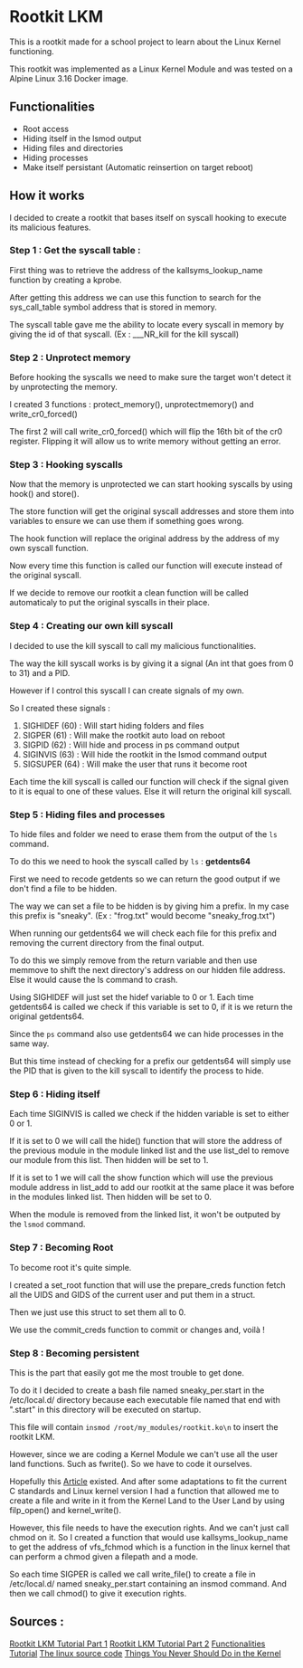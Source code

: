 # Rootkit LKM

This is a rootkit made for a school project to learn about the Linux Kernel functioning.

This rootkit was implemented as a Linux Kernel Module and was tested on a Alpine Linux 3.16 Docker image.

## Functionalities

- Root access
- Hiding itself in the lsmod output
- Hiding files and directories
- Hiding processes
- Make itself persistant (Automatic reinsertion on target reboot)

## How it works 

I decided to create a rootkit that bases itself on syscall hooking to execute its malicious features.

### Step 1 : Get the syscall table :

First thing was to retrieve the address of the kallsyms_lookup_name function by creating a kprobe. 

After getting this address we can use this function to search for the sys_call_table symbol address that is stored in memory. 

The syscall table gave me the ability to locate every syscall in memory by giving the id of that syscall. (Ex : \__\_NR_kill for the kill syscall)

### Step 2 : Unprotect memory

Before hooking the syscalls we need to make sure the target won't detect it by unprotecting the memory.

I created 3 functions : protect_memory(), unprotectmemory() and write_cr0_forced()

The first 2 will call write_cr0_forced() which will flip the 16th bit of the cr0 register. Flipping it will allow us to write memory without getting an error. 

### Step 3 : Hooking syscalls

Now that the memory is unprotected we can start hooking syscalls by using hook() and store().

The store function will get the original syscall addresses and store them into variables to ensure we can use them if something goes wrong.

The hook function will replace the original address by the address of my own syscall function.

Now every time this function is called our function will execute instead of the original syscall.

If we decide to remove our rootkit a clean function will be called automaticaly to put the original syscalls in their place.

### Step 4 : Creating our own kill syscall

I decided to use the kill syscall to call my malicious functionalities.

The way the kill syscall works is by giving it a signal (An int that goes from 0 to 31) and a PID.

However if I control this syscall I can create signals of my own. 

So I created these signals : 

1. SIGHIDEF (60) : Will start hiding folders and files
2. SIGPER (61) : Will make the rootkit auto load on reboot
3. SIGPID (62) : Will hide and process in ps command output
4. SIGINVIS (63) : Will hide the rootkit in the lsmod command output
5. SIGSUPER (64) : Will make the user that runs it become root

Each time the kill syscall is called our function will check if the signal given to it is equal to one of these values. Else it will return the original kill syscall.

### Step 5 : Hiding files and processes

To hide files and folder we need to erase them from the output of the `ls` command.

To do this we need to hook the syscall called by `ls` : **getdents64**

First we need to recode getdents so we can return the good output if we don't find a file to be hidden.

The way we can set a file to be hidden is by giving him a prefix. In my case this prefix is "sneaky". (Ex : "frog.txt" would become "sneaky_frog.txt")

When running our getdents64 we will check each file for this prefix and removing the current directory from the final output. 

To do this we simply remove from the return variable and then use memmove to shift the next directory's address on our hidden file address. Else it would cause the ls command to crash.

Using SIGHIDEF will just set the hidef variable to 0 or 1. Each time getdents64 is called we check if this variable is set to 0, if it is we return the original getdents64.

Since the `ps` command also use getdents64 we can hide processes in the same way. 

But this time instead of checking for a prefix our getdents64 will simply use the PID that is given to the kill syscall to identify the process to hide.

### Step 6 : Hiding itself

Each time SIGINVIS is called we check if the hidden variable is set to either 0 or 1. 

If it is set to 0 we will call the hide() function that will store the address of the previous module in the module linked list and the use list_del to remove our module from this list. Then hidden will be set to 1. 

If it is set to 1 we will call the show function which will use the previous module address in list_add to add our rootkit at the same place it was before in the modules linked list. Then hidden will be set to 0.

When the module is removed from the linked list, it won't be outputed by the `lsmod` command.

### Step 7 : Becoming Root

To become root it's quite simple. 

I created a set_root function that will use the prepare_creds function fetch all the UIDS and GIDS of the current user and put them in a struct. 

Then we just use this struct to set them all to 0. 

We use the commit_creds function to commit or changes and, voilà !

### Step 8 : Becoming persistent

This is the part that easily got me the most trouble to get done.

To do it I decided to create a bash file named sneaky_per.start in the /etc/local.d/ directory because each executable file named that end with ".start" in this directory will be executed on startup.

This file will contain `insmod /root/my_modules/rootkit.ko\n` to insert the rootkit LKM. 

However, since we are coding a Kernel Module we can't use all the user land functions. Such as fwrite(). So we have to code it ourselves. 

Hopefully this [Article](https://www.linuxjournal.com/article/8110) existed. And after some adaptations to fit the current C standards and Linux kernel version I had a function that allowed me to create a file and write in it from the Kernel Land to the User Land by using filp_open() and kernel_write(). 

However, this file needs to have the execution rights. And we can't just call chmod on it. So I created a function that would use kallsyms_lookup_name to get the address of vfs_fchmod which is a function in the  linux kernel that can perform a chmod given a filepath and a mode.

So each time SIGPER is called we call write_file() to create a file in /etc/local.d/ named sneaky_per.start containing an insmod command. And then we call chmod() to give it execution rights. 

## Sources :

[Rootkit LKM Tutorial Part 1](https://www.youtube.com/watch?v=hsk450he7nI)
[Rootkit LKM Tutorial Part 2](https://www.youtube.com/watch?v=jw9kuN1lhiw)
[Functionalities Tutorial](https://xcellerator.github.io/tags/rootkit/)
[The linux source code](https://elixir.bootlin.com/linux/v6.7.6/source)
[Things You Never Should Do in the Kernel](https://www.linuxjournal.com/article/8110)

